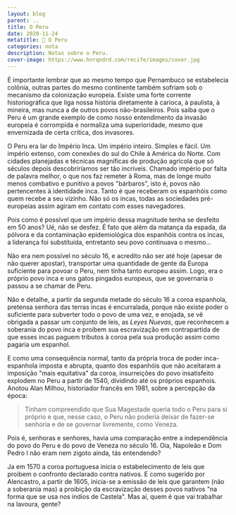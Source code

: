 ```yaml
---
layout: blog
parent: ..
title: O Peru
date: 2020-11-24
metatitle: 📓 O Peru
categories: nota
description: Notas sobre o Peru.
cover-image: https://www.hnrqndrd.com/recife/images/cover.jpg
---
```


É importante lembrar que ao mesmo tempo que Pernambuco se estabelecia colônia, outras partes do mesmo continente também sofriam sob o mecanismo da colonização europeia. Existe uma forte corrente historiográfica que liga nossa história diretamente à carioca, à paulista, à mineira, mas nunca a de outros povos não-brasileiros. Pois saiba que o Peru é um grande exemplo de como nosso entendimento da invasão europeia é corrompida e normaliza uma superioridade, mesmo que envernizada de certa crítica, dos invasores.

O Peru era lar do Império Inca. Um império inteiro. Simples e fácil. Um império extenso, com conexões do sul do Chile à América do Norte. Com cidades planejadas e técnicas magníficas de produção agrícola que só séculos depois descobriríamos ser tão incríveis. Chamado império por falta de palavra melhor, o que nos faz remeter à Roma, mas de longe muito menos combativo e punitivo a povos "bárbaros", isto é, povos não pertencentes à identidade inca. Tanto é que receberam os espanhóis como quem recebe a seu vizinho. Não só os incas, todas as sociedades pré-europeias assim agiram em contato com esses navegadores.

Pois como é possível que um império dessa magnitude tenha se desfeito em 50 anos? Ué, não se desfez. É fato que além da matança da espada, da pólvora e da contaminação epidemiológica dos espanhóis contra os incas, a liderança foi substituída, entretanto seu povo continuava o mesmo...

Não era nem possível no século 16, e acredito não ser até hoje (apesar de não querer apostar), transportar uma quantidade de gente da Europa suficiente para povoar o Peru, nem tinha tanto europeu assim. Logo, era o próprio povo inca e uns gatos pingados europeus, que se governaria o passou a se chamar de Peru.

Não e detalhe, a partir da segunda metade do século 16 a coroa espanhola, pretensa senhora das terras incas é encurralada, porque não existe poder o suficiente para subverter todo o povo de uma vez, e enojada, se vê obrigada a passar um conjunto de leis, as *Leyes Nuevas*, que reconhecem a soberania do povo inca e proibem sua escravização em contrapartida de que esses incas paguem tributos à coroa pela sua produção assim como pagaria um espanhol.

E como uma consequência normal, tanto da própria troca de poder inca-espanhola imposta e abrupta, quanto dos espanhóis que não aceitaram a imposição "mais equitativa" da coroa, insurreições do povo insatisfeito explodem no Peru a partir de 1540, dividindo até os próprios espanhois. Anotou Alan Milhou, historiador francês em 1981, sobre a percepção da época:

> Tinham compreendido que Sua Magestade queria todo o Peru para si próprio e que, nesse caso, o Peru não poderia deixar de fazer-se senhoria e de se governar livremente, como Veneza.

Pois é, senhoras e senhores, havia uma comparação entre a independência do povo do Peru e do povo de Veneza no século 16. Oia, Napoleão e Dom Pedro I não eram nem zigoto ainda, tás entendendo?

Ja em 1570 a coroa portuguesa inicia o estabelecimento de leis que proibem o confronto declarado contra nativos. E como sugerido por Alencastro, a partir de 1605, inicia-se a emissão de leis que garantem (não a soberania mas) a proibição da escravização desses povos nativos "na forma que se usa nos índios de Castela". Mas aí, quem é que vai trabalhar na lavoura, gente?